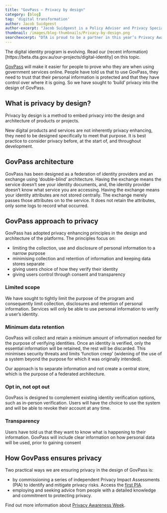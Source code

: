 ```yaml
---
title: "GovPass — Privacy by design"
category: [blog]
tag: 'digital transformation'
author: Jacob Suidgeest
author-excerpt: "Jacob Suidgeest is a Policy Advisor and Privacy Specialist in the GovPass team."
thumbnail: /images/blog-thumbnails/Privacy-by-design.png
searchexcerpt: "DTA is proud to be a partner in this year’s Privacy Awareness Week. Privacy is a core component of GovPass. Jacob Suidgeest, our privacy adviser, explains how the program is putting users’ privacy first."
---
```


<p class="callout">The digital identity program is evolving. Read our (recent information)[https://beta.dta.gov.au/our-projects/digital-identity] on this topic.</p>

[GovPass](https://www.dta.gov.au/blog/govpass/) will make it easier for people to prove who they are when using government services online. People have told us that to use GovPass, they need to trust that their personal information is protected and that they have control over where it is going. So we have sought to ‘build’ privacy into the design of GovPass. 

## What is privacy by design?

Privacy by design is a method to embed privacy into the design and architecture of products or projects.

New digital products and services are not inherently privacy enhancing, they need to be designed specifically to meet that purpose. It is best practice to consider privacy before, at the start of, and throughout development.

## GovPass architecture

GovPass has been designed as a federation of identity providers and an exchange using ‘double-blind’ architecture. Having the exchange means the service doesn’t see your identity documents, and, the identity provider doesn’t know what service you are accessing. Having the exchange means your identity attributes are not stored centrally. The exchange merely passes those attributes on to the service. It does not retain the attributes, only some logs to record what occurred.

## GovPass approach to privacy
GovPass has adopted privacy enhancing principles in the design and architecture of the platforms. The principles focus on:

- limiting the collection, use and disclosure of personal information to a narrow purpose
- minimising collection and retention of information and keeping data stores separate
- giving users choice of how they verify their identity
- giving users control through consent and transparency

### Limited scope
We have sought to tightly limit the purpose of the program and consequently limit collection, disclosures and retention of personal information. Services will only be able to use personal information to verify a user’s identity.

### Minimum data retention
GovPass will collect and retain a minimum amount of information needed for the purpose of verifying identities. Once an identity is verified, only the essential information will be retained, the rest will be discarded. This minimises security threats and limits ‘function creep’ (widening of the use of a system beyond the purpose for which it was originally intended).

Our approach is to separate information and not create a central store, which is the purpose of a federated architecture.  

### Opt in, not opt out

GovPass is designed to complement existing identity verification options, such as in-person verification. Users will have the choice to use the system and will be able to revoke their account at any time.

### Transparency

Users have told us that they want to know what is happening to their information. GovPass will include clear information on how personal data will be used, prior to gaining consent

## How GovPass ensures privacy
Two practical ways we are ensuring privacy in the design of GovPass is:

- by commissioning a series of independent Privacy Impact Assessments (PIA) to identify and mitigate privacy risks. Access the [first PIA](https://www.dta.gov.au/files/DTA_TDIF_Alpha_Initial_PIA.pdf).
- employing and seeking advice from people with a detailed knowledge and commitment to protecting privacy.

Find out more information about [Privacy Awareness Week](https://www.oaic.gov.au/paw2017/).
